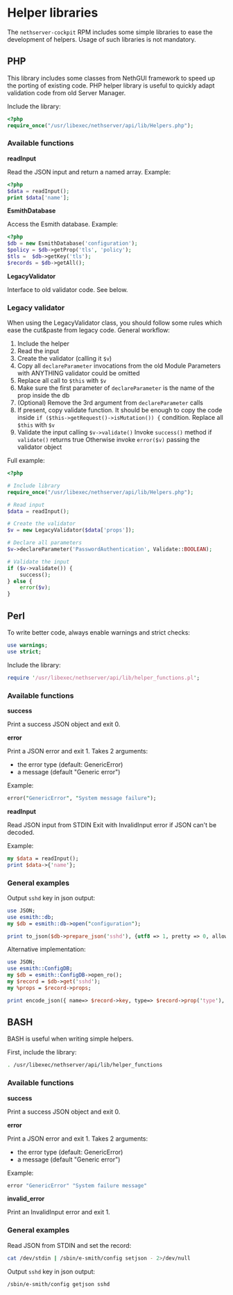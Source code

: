 # Helper libraries

The `nethserver-cockpit` RPM includes some simple libraries to ease the development of helpers.
Usage of such libraries is not mandatory.

## PHP

This library includes some classes from NethGUI framework to speed up the porting of existing code.
PHP helper library is useful to quickly adapt validation code from old Server Manager.

Include the library:
```php
<?php
require_once("/usr/libexec/nethserver/api/lib/Helpers.php");
```

### Available functions

**readInput**

Read the JSON input and return a named array.
Example:
```php
<?php
$data = readInput();
print $data['name'];
```

**EsmithDatabase**

Access the Esmith database.
Example:
```php
<?php
$db = new EsmithDatabase('configuration');
$policy = $db->getProp('tls', 'policy');
$tls =  $db->getKey('tls');
$records = $db->getAll();
```


**LegacyValidator**

Interface to old validator code. See below.

### Legacy validator

When using the LegacyValidator class, you should follow some rules which ease
the cut&paste from legacy code.
General workflow:

1. Include the helper
2. Read the input
3. Create the validator (calling it `$v`)
4. Copy all `declareParameter` invocations from the old Module
   Parameters with ANYTHING validator could be omitted
5. Replace all call to `$this` with `$v`
6. Make sure the first parameter of `declareParameter` is the name of the prop inside the db
7. (Optional) Remove the 3rd argument from `declareParameter` calls
8. If present, copy validate function.
   It should be enough to copy the code inside `if ($this->getRequest()->isMutation()) {` condition.
   Replace all `$this` with `$v`
9. Validate the input calling `$v->validate()`
   Invoke `success()` method if `validate()` returns true
   Otherwise invoke `error($v)` passing the validator object

Full example:
```php
<?php

# Include library
require_once("/usr/libexec/nethserver/api/lib/Helpers.php");

# Read input
$data = readInput();

# Create the validator
$v = new LegacyValidator($data['props']);

# Declare all parameters
$v->declareParameter('PasswordAuthentication', Validate::BOOLEAN);

# Validate the input
if ($v->validate()) {
    success();
} else {
    error($v);
}
```


## Perl

To write better code, always enable warnings and strict checks:
```perl
use warnings;
use strict;
```

Include the library:
```perl
require '/usr/libexec/nethserver/api/lib/helper_functions.pl';
```

### Available functions

**success**

Print a success JSON object and exit 0.

**error**

Print a JSON error and exit 1.
Takes 2 arguments:
 - the error type (default: GenericError)
 - a message (default "Generic error")

Example:
```perl
error("GenericError", "System message failure");
```

**readInput**

Read JSON input from STDIN
Exit with InvalidInput error if JSON can't be decoded.

Example:
```perl
my $data = readInput();
print $data->{'name'};
```



### General examples

Output `sshd` key in json output:
```perl
use JSON;
use esmith::db;
my $db = esmith::db->open("configuration");

print to_json($db->prepare_json('sshd'), {utf8 => 1, pretty => 0, allow_nonref => 1});
```

Alternative implementation:
```perl
use JSON;
use esmith::ConfigDB;
my $db = esmith::ConfigDB->open_ro();
my $record = $db->get('sshd');
my %props = $record->props;

print encode_json({ name=> $record->key, type=> $record->prop('type'), props => \%props});
```


## BASH

BASH is useful when writing simple helpers.

First, include the library:
```bash
. /usr/libexec/nethserver/api/lib/helper_functions
```

### Available functions

**success**

Print a success JSON object and exit 0.

**error**

Print a JSON error and exit 1.
Takes 2 arguments:

- the error type (default: GenericError)
- a message (default "Generic error")

Example:
```bash
error "GenericError" "System failure message"
```

**invalid_error**

Print an InvalidInput error and exit 1.


### General examples

Read JSON from STDIN and set the record:
```bash
cat /dev/stdin | /sbin/e-smith/config setjson - 2>/dev/null
```

Output `sshd` key in json output:
```bash
/sbin/e-smith/config getjson sshd
```
